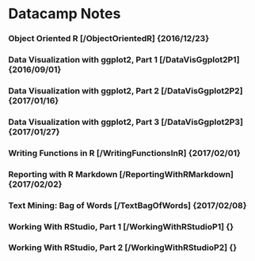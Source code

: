 # Datacamp Notes

### Object Oriented R                       [/ObjectOrientedR]       {2016/12/23}
### Data Visualization with ggplot2, Part 1 [/DataVisGgplot2P1]      {2016/09/01}
### Data Visualization with ggplot2, Part 2 [/DataVisGgplot2P2]      {2017/01/16}
### Data Visualization with ggplot2, Part 3 [/DataVisGgplot2P3]      {2017/01/27}
### Writing Functions in R                  [/WritingFunctionsInR]   {2017/02/01}
### Reporting with R Markdown               [/ReportingWithRMarkdown]{2017/02/02}
### Text Mining: Bag of Words               [/TextBagOfWords]        {2017/02/08}
### Working With RStudio, Part 1            [/WorkingWithRStudioP1]  {}
### Working With RStudio, Part 2            [/WorkingWithRStudioP2]  {}
